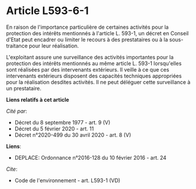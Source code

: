 # Article L593-6-1

En raison de l'importance particulière de certaines activités pour la protection des intérêts mentionnés à l'article L.
593-1, un décret en Conseil d'Etat peut encadrer ou limiter le recours à des prestataires ou à la sous-traitance pour leur
réalisation.

L'exploitant assure une surveillance des activités importantes pour la protection des intérêts mentionnés au même article L.
593-1 lorsqu'elles sont réalisées par des intervenants extérieurs. Il veille à ce que ces intervenants extérieurs disposent
des capacités techniques appropriées pour la réalisation desdites activités. Il ne peut déléguer cette surveillance à un
prestataire.

**Liens relatifs à cet article**

_Cité par_:

  - Décret du 8 septembre 1977 - art. 9 (V)
  - Décret du 5 février 2020 - art. 11
  - Décret n°2020-499 du 30 avril 2020 - art. 8 (V)

**Liens**:

  - DEPLACE: Ordonnance n°2016-128 du 10 février 2016 - art. 24

_Cite_:

  - Code de l'environnement - art. L593-1 (VD)
